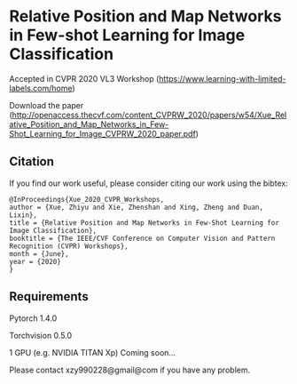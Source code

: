 # Relative Position and Map Networks in Few-shot Learning for Image Classification
Accepted in CVPR 2020 VL3 Workshop (https://www.learning-with-limited-labels.com/home)

Download the paper (http://openaccess.thecvf.com/content_CVPRW_2020/papers/w54/Xue_Relative_Position_and_Map_Networks_in_Few-Shot_Learning_for_Image_CVPRW_2020_paper.pdf)
## Citation
If you find our work useful, please consider citing our work using the bibtex:

```
@InProceedings{Xue_2020_CVPR_Workshops,
author = {Xue, Zhiyu and Xie, Zhenshan and Xing, Zheng and Duan, Lixin},
title = {Relative Position and Map Networks in Few-Shot Learning for Image Classification},
booktitle = {The IEEE/CVF Conference on Computer Vision and Pattern Recognition (CVPR) Workshops},
month = {June},
year = {2020}
}
```
## Requirements
Pytorch 1.4.0

Torchvision 0.5.0

1 GPU (e.g. NVIDIA TITAN Xp)
Coming soon...

Please contact xzy990228@gmail@com if you have any problem.

